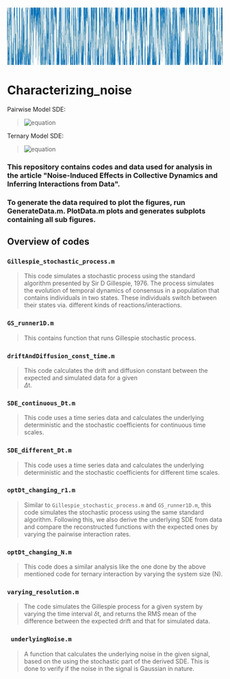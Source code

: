 ![Characterizing Noise](https://raw.githubusercontent.com/ashwinkk23/Characterizing_noise/master/.fig.jpg)
# Characterizing_noise

Pairwise Model SDE: 
>![equation](https://latex.codecogs.com/svg.latex?\Large&space;\frac{dm}{dt}%20=%20-2r_1m+\frac{1}{\sqrt{N}}\sqrt{2r_1+(1-m^2)r_2%20}\eta(t))

Ternary Model SDE:
> ![equation](https://latex.codecogs.com/svg.latex?\Large&space;\frac{dm}{dt}%20=%20-2r_1m%20+\frac{r_3}{2}m(1-m^2)+\frac{1}{\sqrt{N}}\sqrt{2r_1+r_2+\frac{r_3}{2}(1-m^2)}\eta(t)) 

### This repository contains codes and data used for analysis in the article "Noise-Induced Effects in Collective Dynamics and Inferring Interactions from Data".

### To generate the data required to plot the figures, run GenerateData.m.  PlotData.m plots and generates subplots containing all sub figures.

## Overview of codes
### ``Gillespie_stochastic_process.m``
>This code simulates a stochastic process using the standard algorithm presented by Sir D Gillespie, 1976. The process simulates the evolution of temporal dynamics of consensus in a population that contains individuals in two states. These individuals switch between their states via. different kinds of reactions/interactions.
### ``GS_runner1D.m``
>This contains function that runs Gillespie stochastic process.
### ``driftAndDiffusion_const_time.m``
>This code calculates the drift and diffusion constant between the expected and simulated data for a given  
$\Delta$t.   
### ``SDE_continuous_Dt.m``
>This code uses a time series data and calculates the underlying deterministic and the stochastic coefficients for continuous time scales.
### ``SDE_different_Dt.m``
>This code uses a time series data and calculates the underlying deterministic and the stochastic coefficients for different time scales.

### ``optDt_changing_r1.m``
>Similar to ``Gillespie_stochastic_process.m`` and ``GS_runner1D.m``, this code simulates the stochastic process using the same standard algorithm. Following this, we also derive the underlying SDE from data and compare the reconstructed functions with the expected ones by varying the pairwise interaction rates.
### ``optDt_changing_N.m``
>This code does a similar analysis like the one done by the above mentioned code for ternary interaction by varying the system size (N).
### ``varying_resolution.m``
>The code simulates the Gillespie process for a given system by varying the time interval $\delta$t, and returns the RMS mean of the difference between the expected drift and that for simulated data.
### `` underlyingNoise.m`` 
>A function that calculates the underlying noise in the given signal, based on the using the stochastic part of the derived SDE. This is done to verify if the noise in the signal is Gaussian in nature.

